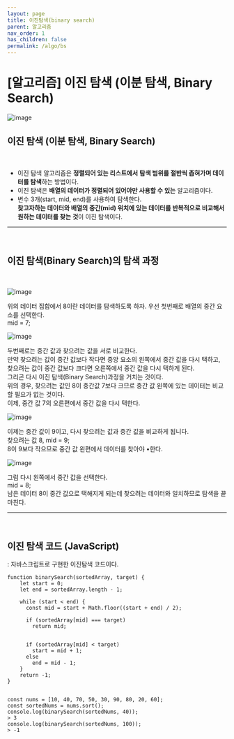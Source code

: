 ```yaml
---
layout: page
title: 이진탐색(binary search)
parent: 알고리즘
nav_order: 1
has_children: false
permalink: /algo/bs
---
```


# [알고리즘] 이진 탐색 (이분 탐색, Binary Search)


![image](https://user-images.githubusercontent.com/63364990/151374565-654c998a-b744-4f21-a342-37342dd6bf21.png)
​

## **이진 탐색 (이분 탐색, Binary Search)**
​
-   이진 탐색 알고리즘은 **정렬되어 있는 리스트에서** **탐색 범위를 절반씩 좁혀가며 데이터를 탐색**하는 방법이다.
-   이진 탐색은 **배열의 데이터가 정렬되어 있어야만 사용할 수 있는** 알고리즘이다.
-   변수 3개(start, mid, end)를 사용하여 탐색한다.  
    **찾고자하는 데이터와 배열의 중간(mid) 위치에 있는 데이터를 반복적으로 비교해서 원하는 데이터를 찾는 것**이 이진 탐색이다.
​

------------------
​

## **이진 탐색(Binary Search)의 탐색 과정**
​

![image](https://user-images.githubusercontent.com/63364990/151374639-784a7e4a-4d54-44c2-af86-8510fcc0e77e.png)
​

위의 데이터 집합에서 8이란 데이터를 탐색하도록 하자. 우선 첫번째로 배열의 중간 요소를 선택한다.  
mid \= 7;
​

![image](https://user-images.githubusercontent.com/63364990/151374659-38188d51-ab02-417e-bb94-36446d957b2e.png)
​

두번째로는 중간 값과 찾으려는 값을 서로 비교한다.  
만약 찾으려는 값이 중간 값보다 작다면 중앙 요소의 왼쪽에서 중간 값을 다시 택하고, 찾으려는 값이 중간 값보다 크다면 오른쪽에서 중간 값을 다시 택하게 된다.  
그리곤 다시 이진 탐색(Binary Search)과정을 거치는 것이다.  
위의 경우, 찾으려는 값인 8이 중간값 7보다 크므로 중간 값 왼쪽에 있는 데이터는 비교할 필요가 없는 것이다.  
이제, 중간 값 7의 오른편에서 중간 값을 다시 택한다.
​

![image](https://user-images.githubusercontent.com/63364990/151374674-affbb9cd-0a94-473f-9229-9c54c0c1c0fe.png)
​

이제는 중간 값이 9이고, 다시 찾으려는 값과 중간 값을 비교하게 됩니다.  
찾으려는 값 8, mid \= 9;  
8이 9보다 작으므로 중간 값 왼편에서 데이터를 찾아야 •한다.
​

![image](https://user-images.githubusercontent.com/63364990/151374689-ad01b879-a4ab-4610-b267-7b99ff89ce82.png)
​

그럼 다시 왼쪽에서 중간 값을 선택한다.  
mid \= 8;  
남은 데이터 8이 중간 값으로 택해지게 되는데 찾으려는 데이터와 일치하므로 탐색을 끝마친다.
​

------------------
​

## **이진 탐색 코드 (JavaScript)**
: 자바스크립트로 구현한 이진탐색 코드이다.
​

```
function binarySearch(sortedArray, target) {
    let start = 0;
    let end = sortedArray.length - 1;  

    while (start < end) {
      const mid = start + Math.floor((start + end) / 2);  

      if (sortedArray[mid] === target)
        return mid;


      if (sortedArray[mid] < target)
        start = mid + 1;
      else
        end = mid - 1;
    }  
    return -1;
}
  

const nums = [10, 40, 70, 50, 30, 90, 80, 20, 60];
const sortedNums = nums.sort();  
console.log(binarySearch(sortedNums, 40));
> 3  
console.log(binarySearch(sortedNums, 100));
> -1
```